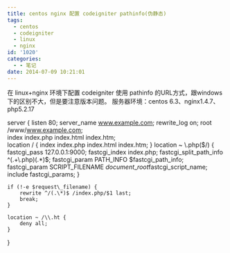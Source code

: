 ```yaml
---
title: centos nginx 配置 codeigniter pathinfo(伪静态)
tags:
  - centos
  - codeigniter
  - linux
  - nginx
id: '1020'
categories:
  - - 笔记
date: 2014-07-09 10:21:01
---
```


在 linux+nginx 环境下配置 codeigniter 使用 pathinfo 的URL方式，跟windows下的区别不大，但是要注意版本问题。 服务器环境：centos 6.3、nginx1.4.7、php5.2.17

server {
    listen  80;
    server\_name www.example.com;
    rewrite\_log on;
    root /www/www.example.com;    
    index index.php  index.html index.htm;        
    location / {
        index index.php index.html index.htm;
    }
    location ~ \\.php($/) {
        fastcgi\_pass 127.0.0.1:9000;
        fastcgi\_index index.php;
        fastcgi\_split\_path\_info ^(.+\\.php)(.\*)$;
        fastcgi\_param PATH\_INFO $fastcgi\_path\_info;
        fastcgi\_param SCRIPT\_FILENAME  $document\_root$fastcgi\_script\_name;
        include fastcgi\_params;
    }

    if (!-e $request\_filename) {
        rewrite ^/(.\*)$ /index.php/$1 last;
        break;
    }

    location ~ /\\.ht {
        deny all;
    }
}